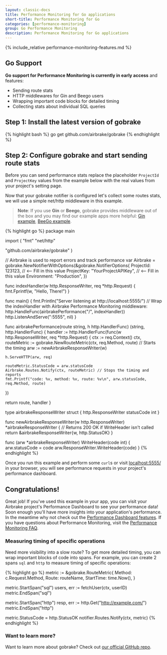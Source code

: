 ```yaml
---
layout: classic-docs
title: Performance Monitoring for Go applications
short-title: Performance Monitoring for Go
categories: [performance-monitoring]
group: Go Performance Monitoring
description: Performance Monitoring for Go applications
---
```


{% include_relative performance-monitoring-features.md %}

## Go Support

**Go support for Performance Monitoring is currently in early access** and
features:
- Sending route stats
- HTTP middlewares for Gin and Beego users
- Wrapping important code blocks for detailed timing
- Collecting stats about individual SQL queries

## Step 1: Install the latest version of gobrake

{% highlight bash %}
go get github.com/airbrake/gobrake
{% endhighlight %}

## Step 2: Configure gobrake and start sending route stats

Before you can send performance stats replace the placeholder `ProjectId` and
`ProjectKey` values from the example below with the real values from your
project's setting page.

Now that your gobrake notifier is configured let's collect some routes stats, we
will use a simple net/http middleware in this example.

> **Note**: If you use **Gin** or **Beego**, gobrake provides middleware out of
the box and you may find our example apps more helpful:
[Gin example](https://github.com/airbrake/gobrake/tree/master/examples/gin),
[BeeGo example](https://github.com/airbrake/gobrake/tree/master/examples/beego).

{% highlight go %}
package main

import (
  "fmt"
  "net/http"

  "github.com/airbrake/gobrake"
)

// Airbrake is used to report errors and track performance
var Airbrake = gobrake.NewNotifierWithOptions(&gobrake.NotifierOptions{
  ProjectId: 123123,               // <-- Fill in this value
  ProjectKey: "YourProjectAPIKey", // <-- Fill in this value
  Environment: "Production",
})

func indexHandler(w http.ResponseWriter, req *http.Request) {
  fmt.Fprintf(w, "Hello, There!")
}

func main() {
  fmt.Println("Server listening at http://localhost:5555/")
  // Wrap the indexHandler with Airbrake Performance Monitoring middleware:
  http.HandleFunc(airbrakePerformance("/", indexHandler))
  http.ListenAndServe(":5555", nil)
}

func airbrakePerformance(route string, h http.HandlerFunc) (string, http.HandlerFunc) {
  handler := http.HandlerFunc(func(w http.ResponseWriter, req *http.Request) {
    ctx := req.Context()
    ctx, routeMetric := gobrake.NewRouteMetric(ctx, req.Method, route) // Starts the timing
    arw := newAirbrakeResponseWriter(w)

    h.ServeHTTP(arw, req)

    routeMetric.StatusCode = arw.statusCode
    Airbrake.Routes.Notify(ctx, routeMetric) // Stops the timing and reports
    fmt.Printf("code: %v, method: %v, route: %v\n", arw.statusCode, req.Method, route)
  })

  return route, handler
}

type airbrakeResponseWriter struct {
  http.ResponseWriter
  statusCode int
}

func newAirbrakeResponseWriter(w http.ResponseWriter) *airbrakeResponseWriter {
  // Returns 200 OK if WriteHeader isn't called
  return &airbrakeResponseWriter{w, http.StatusOK}
}

func (arw *airbrakeResponseWriter) WriteHeader(code int) {
  arw.statusCode = code
  arw.ResponseWriter.WriteHeader(code)
}
{% endhighlight %}

Once you run this example and perform some `curl`s or visit
[localhost:5555/](http://localhost:5555/) in your browser, you will see
performance requests in your project's performance dashboard.

## Congratulations!

Great job! If you've used this example in your app, you can visit your
Airbrake project's Performance Dashboard to see your performance data! Soon
enough you'll have more insights into your application's performance. In the
meantime why not check out the [Performance Dashboard
features](/docs/performance-monitoring/performance-dashboard-features/).
If you have questions about Performance Monitoring, visit the [Performance
Monitoring FAQ](/docs/performance-monitoring/frequently-asked-questions/).

### Measuring timing of specific operations

Need more visibility into a slow route? To get more detailed timing, you
can wrap important blocks of code into spans. For example, you can create 2
spans `sql` and `http` to measure timing of specific operations:

{% highlight go %}
metric := &gobrake.RouteMetric{
    Method: c.Request.Method,
    Route: routeName,
    StartTime: time.Now(),
}

metric.StartSpan("sql")
users, err := fetchUser(ctx, userID)
metric.EndSpan("sql")

metric.StartSpan("http")
resp, err := http.Get("http://example.com/")
metric.EndSpan("http")

metric.StatusCode = http.StatusOK
notifier.Routes.Notify(ctx, metric)
{% endhighlight %}

### Want to learn more?

Want to learn more about gobrake? Check out [our official GitHub repo](https://github.com/airbrake/gobrake).
